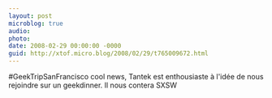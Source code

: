 ```yaml
---
layout: post
microblog: true
audio: 
photo: 
date: 2008-02-29 00:00:00 -0000
guid: http://xtof.micro.blog/2008/02/29/t765009672.html
---
```

#GeekTripSanFrancisco cool news, Tantek est enthousiaste à l'idée de nous rejoindre sur un geekdinner. Il nous contera SXSW
